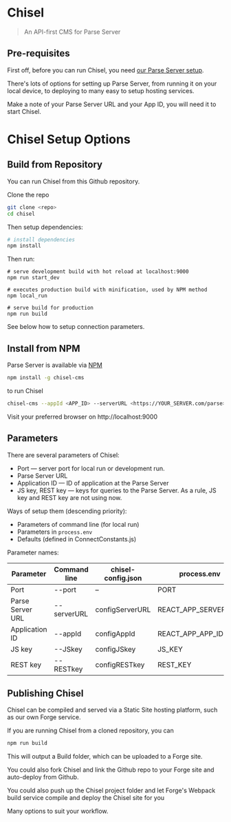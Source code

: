 Chisel
=====================

> An API-first CMS for Parse Server

## Pre-requisites

First off, before you can run Chisel, you need  [our Parse Server setup](https://github.com/beachio/chisel-parse-server-starter).

There's lots of options for setting up Parse Server, from running it on your local device, to deploying to many easy to setup hosting services.

Make a note of your Parse Server URL and your App ID, you will need it to start Chisel.

# Chisel Setup Options

## Build from Repository

You can run Chisel from this Github repository.

Clone the repo

```bash
git clone <repo>
cd chisel
```

Then setup dependencies:

``` bash
# install dependencies
npm install
```

Then run:

```
# serve development build with hot reload at localhost:9000
npm run start_dev

# executes production build with minification, used by NPM method
npm local_run

# serve build for production
npm run build
```

See below how to setup connection parameters.

## Install from NPM

Parse Server is available via [NPM](https://www.npmjs.com/package/chisel-cms)

``` bash
npm install -g chisel-cms
```

to run Chisel

``` bash
chisel-cms --appId <APP_ID> --serverURL <https://YOUR_SERVER.com/parse>
```
Visit your preferred browser on http://localhost:9000

## Parameters
There are several parameters of Chisel:
- Port — server port for local run or development run.
- Parse Server URL
- Application ID — ID of application at the Parse Server
- JS key, REST key — keys for queries to the Parse Server. As a rule, JS key and REST key are not using now.

Ways of setup them (descending priority):
- Parameters of command line (for local run)
- Parameters in `process.env`
- Defaults (defined in ConnectConstants.js)

Parameter names:

| Parameter | Command line | chisel-config.json  | process.env  | Default |
| --- | --- | --- | --- | --- |
| Port | --port | – | PORT | 9000 |
| Parse Server URL | --serverURL | configServerURL | REACT_APP_SERVER_URL | http://localhost:1337/parse |
| Application ID | --appId | configAppId | REACT_APP_APP_ID | SampleAppId |
| JS key | --JSkey | configJSkey | JS_KEY | – |
| REST key | --RESTkey | configRESTkey | REST_KEY | – |


## Publishing Chisel

Chisel can be compiled and served via a Static Site hosting platform, such as our own Forge service.

If you are running Chisel from a cloned repository, you can

``` bash
npm run build
```

This will output a Build folder, which can be uploaded to a Forge site.

You could also fork Chisel and link the Github repo to your Forge site and auto-deploy from Github.

You could also push up the Chisel project folder and let Forge's Webpack build service compile and deploy the Chisel site for you

Many options to suit your workflow.
